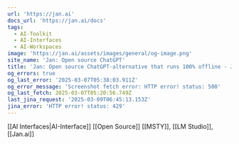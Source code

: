 ```yaml
---
url: 'https://jan.ai'
docs_url: 'https://jan.ai/docs'
tags:
  - AI-Toolkit
  - AI-Interfaces
  - AI-Workspaces
image: 'https://jan.ai/assets/images/general/og-image.png'
site_name: 'Jan: Open source ChatGPT'
title: 'Jan: Open source ChatGPT-alternative that runs 100% offline - Jan'
og_errors: true
og_last_error: '2025-03-07T05:38:03.911Z'
og_error_message: 'Screenshot fetch error: HTTP error! status: 500'
og_last_fetch: 2025-03-07T05:20:56.749Z
last_jina_request: '2025-03-09T06:45:13.153Z'
jina_error: 'HTTP error! status: 429'
---
```

[[AI Interfaces|AI-Interface]] [[Open Source]]
[[MSTY]], [[LM Studio]], [[Jan.ai]]
